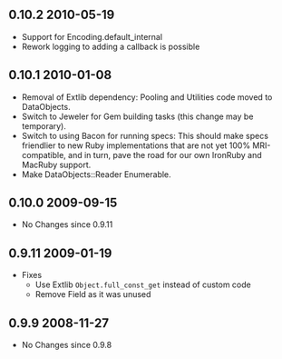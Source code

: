 ## 0.10.2 2010-05-19
* Support for Encoding.default_internal
* Rework logging to adding a callback is possible

## 0.10.1 2010-01-08

* Removal of Extlib dependency: Pooling and Utilities code moved to DataObjects.
* Switch to Jeweler for Gem building tasks (this change may be temporary).
* Switch to using Bacon for running specs: This should make specs friendlier to
  new Ruby implementations that are not yet 100% MRI-compatible, and in turn,
  pave the road for our own IronRuby and MacRuby support.
* Make DataObjects::Reader Enumerable.

## 0.10.0 2009-09-15

* No Changes since 0.9.11

## 0.9.11 2009-01-19
* Fixes
  * Use Extlib `Object.full_const_get` instead of custom code
  * Remove Field as it was unused

## 0.9.9 2008-11-27
* No Changes since 0.9.8
